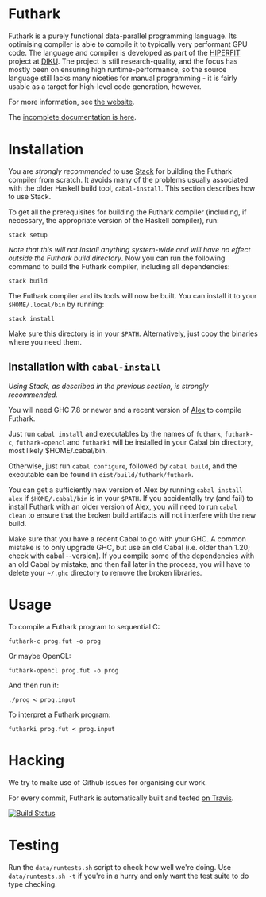 Futhark
==========

Futhark is a purely functional data-parallel programming language.
Its optimising compiler is able to compile it to typically very
performant GPU code.  The language and compiler is developed as part
of the [HIPERFIT](http://hiperfit.dk) project at
[DIKU](http://diku.dk).  The project is still research-quality, and
the focus has mostly been on ensuring high runtime-performance, so the
source language still lacks many niceties for manual programming - it
is fairly usable as a target for high-level code generation, however.

For more information, see [the website](http://futhark-lang.org).

The [incomplete documentation is
here](http://futhark.readthedocs.org).

Installation
============

You are *strongly recommended* to use [Stack](http://haskellstack.org)
for building the Futhark compiler from scratch.  It avoids many of the
problems usually associated with the older Haskell build tool,
`cabal-install`.  This section describes how to use Stack.

To get all the prerequisites for building the Futhark compiler
(including, if necessary, the appropriate version of the Haskell
compiler), run:

    stack setup

*Note that this will not install anything system-wide and will have no
effect outside the Futhark build directory*.  Now you can run the
following command to build the Futhark compiler, including all
dependencies:

    stack build

The Futhark compiler and its tools will now be built.  You can install
it to your `$HOME/.local/bin` by running:

    stack install

Make sure this directory is in your `$PATH`.  Alternatively, just copy
the binaries where you need them.

Installation with `cabal-install`
---------------------------------

*Using Stack, as described in the previous section, is strongly
 recommended.*

You will need GHC 7.8 or newer and a recent version of
[Alex](https://www.haskell.org/alex/) to compile Futhark.

Just run `cabal install` and executables by the names of `futhark`,
`futhark-c`, `futhark-opencl` and `futharki` will be installed in your
Cabal bin directory, most likely $HOME/.cabal/bin.

Otherwise, just run `cabal configure`, followed by `cabal build`, and
the executable can be found in `dist/build/futhark/futhark`.

You can get a sufficiently new version of Alex by running `cabal
install alex` if `$HOME/.cabal/bin` is in your `$PATH`.  If you
accidentally try (and fail) to install Futhark with an older version
of Alex, you will need to run `cabal clean` to ensure that the broken
build artifacts will not interfere with the new build.

Make sure that you have a recent Cabal to go with your GHC.  A common
mistake is to only upgrade GHC, but use an old Cabal (i.e. older than
1.20; check with cabal --version).  If you compile some of the
dependencies with an old Cabal by mistake, and then fail later in the
process, you will have to delete your `~/.ghc` directory to remove the
broken libraries.

Usage
=====

To compile a Futhark program to sequential C:

    futhark-c prog.fut -o prog

Or maybe OpenCL:

    futhark-opencl prog.fut -o prog

And then run it:

    ./prog < prog.input

To interpret a Futhark program:

    futharki prog.fut < prog.input

Hacking
=======

We try to make use of Github issues for organising our work.

For every commit, Futhark is automatically built and tested [on
Travis](https://travis-ci.org/HIPERFIT/futhark).

[![Build Status](https://travis-ci.org/HIPERFIT/futhark.svg?branch=master)](https://travis-ci.org/HIPERFIT/futhark)

Testing
=======

Run the `data/runtests.sh` script to check how well we're doing.  Use
`data/runtests.sh -t` if you're in a hurry and only want the test
suite to do type checking.
